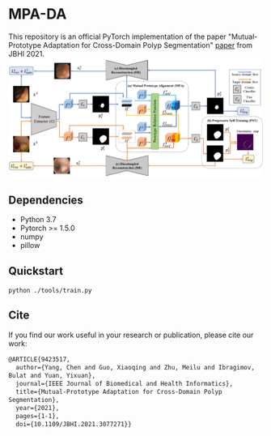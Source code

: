 # MPA-DA
This repository is an official PyTorch implementation of the paper "Mutual-Prototype Adaptation for Cross-Domain Polyp Segmentation" [paper](https://ieeexplore.ieee.org/stamp/stamp.jsp?tp=&arnumber=9423517) from JBHI 2021.
![](figs/framework.png)

## Dependencies
* Python 3.7
* Pytorch >= 1.5.0
* numpy
* pillow

## Quickstart
```
python ./tools/train.py
```

## Cite
If you find our work useful in your research or publication, please cite our work:
```
@ARTICLE{9423517,
  author={Yang, Chen and Guo, Xiaoqing and Zhu, Meilu and Ibragimov, Bulat and Yuan, Yixuan},
  journal={IEEE Journal of Biomedical and Health Informatics}, 
  title={Mutual-Prototype Adaptation for Cross-Domain Polyp Segmentation}, 
  year={2021},
  pages={1-1},
  doi={10.1109/JBHI.2021.3077271}}
```
